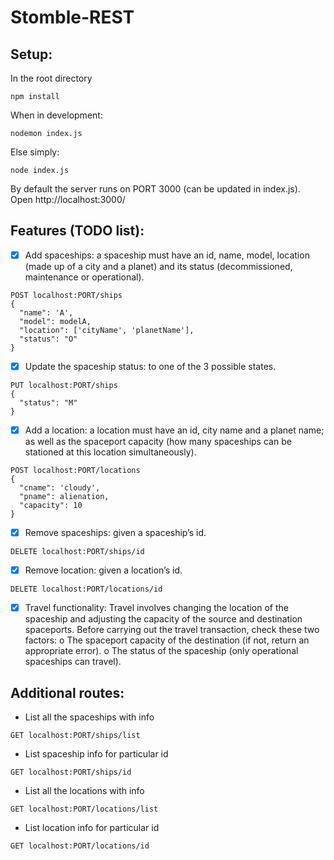 # Stomble-REST

## Setup:

In the root directory
```
npm install
```
When in development:
```
nodemon index.js
```
Else simply:
```
node index.js
```

By default the server runs on PORT 3000 (can be updated in index.js).\
Open http://localhost:3000/

## Features (TODO list):

- [X] Add spaceships: a spaceship must have an id, name, model, location (made up of a city and a planet) and its status (decommissioned, maintenance or operational).
```
POST localhost:PORT/ships 
{
  "name": 'A',
  "model": modelA,
  "location": ['cityName', 'planetName'],
  "status": "O"
}
```
- [X] Update the spaceship status: to one of the 3 possible states.
```
PUT localhost:PORT/ships 
{
  "status": "M"
}
```
- [X] Add a location: a location must have an id, city name and a planet name; as well as the spaceport capacity (how many spaceships can be stationed at this location simultaneously).
```
POST localhost:PORT/locations 
{
  "cname": 'cloudy',
  "pname": alienation,
  "capacity": 10
}
```
- [X] Remove spaceships: given a spaceship’s id.
```
DELETE localhost:PORT/ships/id
```
- [X] Remove location: given a location’s id.
```
DELETE localhost:PORT/locations/id
```
- [X] Travel functionality: Travel involves changing the location of the spaceship and adjusting the capacity of the source and destination spaceports. Before carrying out the travel transaction, check these two factors:
o	The spaceport capacity of the destination (if not, return an appropriate error).
o	The status of the spaceship (only operational spaceships can travel).

## Additional routes:

- List all the spaceships with  info
```
GET localhost:PORT/ships/list
```
- List spaceship info for particular id
```
GET localhost:PORT/ships/id
```
- List all the locations with info
```
GET localhost:PORT/locations/list
```
- List location info for particular id
```
GET localhost:PORT/locations/id
```
